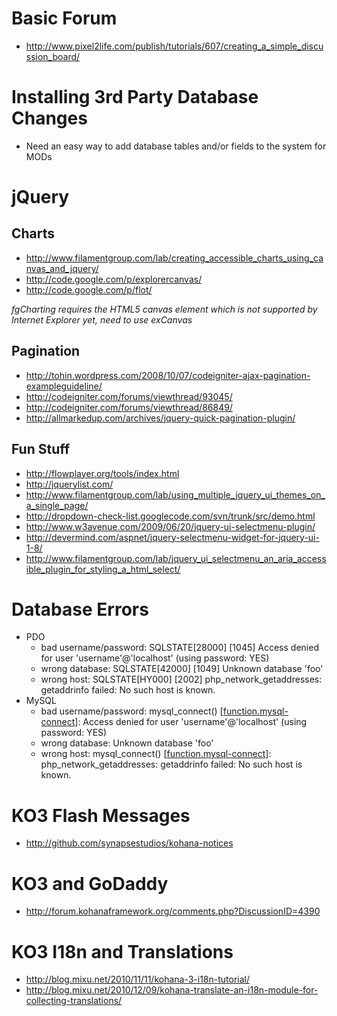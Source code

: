 # Basic Forum

* http://www.pixel2life.com/publish/tutorials/607/creating_a_simple_discussion_board/

# Installing 3rd Party Database Changes

* Need an easy way to add database tables and/or fields to the system for MODs

# jQuery

## Charts

* http://www.filamentgroup.com/lab/creating_accessible_charts_using_canvas_and_jquery/
* http://code.google.com/p/explorercanvas/
* http://code.google.com/p/flot/

_fgCharting requires the HTML5 canvas element which is not supported by Internet Explorer yet, need to use exCanvas_

## Pagination

* http://tohin.wordpress.com/2008/10/07/codeigniter-ajax-pagination-exampleguideline/
* http://codeigniter.com/forums/viewthread/93045/
* http://codeigniter.com/forums/viewthread/86849/
* http://allmarkedup.com/archives/jquery-quick-pagination-plugin/

## Fun Stuff

* http://flowplayer.org/tools/index.html
* http://jquerylist.com/
* http://www.filamentgroup.com/lab/using_multiple_jquery_ui_themes_on_a_single_page/
* http://dropdown-check-list.googlecode.com/svn/trunk/src/demo.html
* http://www.w3avenue.com/2009/06/20/jquery-ui-selectmenu-plugin/
* http://devermind.com/aspnet/jquery-selectmenu-widget-for-jquery-ui-1-8/
* http://www.filamentgroup.com/lab/jquery_ui_selectmenu_an_aria_accessible_plugin_for_styling_a_html_select/

# Database Errors

* PDO
    * bad username/password: SQLSTATE[28000] [1045] Access denied for user 'username'@'localhost' (using password: YES)
    * wrong database: SQLSTATE[42000] [1049] Unknown database 'foo'
    * wrong host: SQLSTATE[HY000] [2002] php_network_getaddresses: getaddrinfo failed: No such host is known. 
* MySQL
    * bad username/password: mysql_connect() [<a href='function.mysql-connect'>function.mysql-connect</a>]: Access denied for user 'username'@'localhost' (using password: YES)
    * wrong database: Unknown database 'foo'
    * wrong host: mysql_connect() [<a href='function.mysql-connect'>function.mysql-connect</a>]: php_network_getaddresses: getaddrinfo failed: No such host is known. 

# KO3 Flash Messages

* http://github.com/synapsestudios/kohana-notices

# KO3 and GoDaddy

* http://forum.kohanaframework.org/comments.php?DiscussionID=4390

# KO3 I18n and Translations

* http://blog.mixu.net/2010/11/11/kohana-3-i18n-tutorial/
* http://blog.mixu.net/2010/12/09/kohana-translate-an-i18n-module-for-collecting-translations/